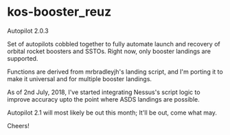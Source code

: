 # kos-booster_reuz
Autopilot 2.0.3

Set of autopilots cobbled together to fully automate launch and recovery of orbital rocket boosters and SSTOs. Right now, only booster landings are supported.

Functions are derived from mrbradleyjh's landing script, and I'm porting it to make it universal and for multiple booster landings.

As of 2nd July, 2018, I've started integrating Nessus's script logic to improve accuracy upto the point where ASDS landings are possible.

Autopilot 2.1 will most likely be out this month; It'll be out, come what may.

Cheers!
